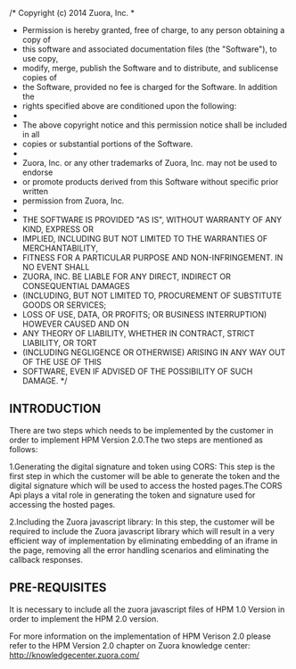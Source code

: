 /*    Copyright (c) 2014 Zuora, Inc.
 *
 *   Permission is hereby granted, free of charge, to any person obtaining a copy of 
 *   this software and associated documentation files (the "Software"), to use copy, 
 *   modify, merge, publish the Software and to distribute, and sublicense copies of 
 *   the Software, provided no fee is charged for the Software.  In addition the
 *   rights specified above are conditioned upon the following:
 *
 *   The above copyright notice and this permission notice shall be included in all
 *   copies or substantial portions of the Software.
 *
 *   Zuora, Inc. or any other trademarks of Zuora, Inc.  may not be used to endorse
 *   or promote products derived from this Software without specific prior written
 *   permission from Zuora, Inc.
 *
 *   THE SOFTWARE IS PROVIDED "AS IS", WITHOUT WARRANTY OF ANY KIND, EXPRESS OR
 *   IMPLIED, INCLUDING BUT NOT LIMITED TO THE WARRANTIES OF MERCHANTABILITY,
 *   FITNESS FOR A PARTICULAR PURPOSE AND NON-INFRINGEMENT. IN NO EVENT SHALL
 *   ZUORA, INC. BE LIABLE FOR ANY DIRECT, INDIRECT OR CONSEQUENTIAL DAMAGES
 *   (INCLUDING, BUT NOT LIMITED TO, PROCUREMENT OF SUBSTITUTE GOODS OR SERVICES;
 *   LOSS OF USE, DATA, OR PROFITS; OR BUSINESS INTERRUPTION) HOWEVER CAUSED AND ON
 *   ANY THEORY OF LIABILITY, WHETHER IN CONTRACT, STRICT LIABILITY, OR TORT
 *   (INCLUDING NEGLIGENCE OR OTHERWISE) ARISING IN ANY WAY OUT OF THE USE OF THIS
 *   SOFTWARE, EVEN IF ADVISED OF THE POSSIBILITY OF SUCH DAMAGE.
 */

INTRODUCTION
------------

There are two steps which needs to be implemented by the customer in order to implement HPM Version 2.0.The two steps are mentioned as follows:


1.Generating the digital signature and token using CORS:
This step is the first step in which the customer will be able to generate the token and the digital signature which will be used to access the hosted pages.The CORS Api plays a vital role in generating the token and signature used for accessing the hosted pages.

2.Including the Zuora javascript library:
In this step, the customer will be required to include the Zuora javascript library which will result in a very efficient way of implementation by eliminating embedding of an iframe in the page, removing all the error handling scenarios and eliminating the callback responses.




PRE-REQUISITES
-------------
It is necessary to include all the zuora javascript files of HPM 1.0 Version in order to implement the HPM 2.0 version.

For more information on the implementation of HPM Verison 2.0  please refer to the HPM Version 2.0 chapter on Zuora knowledge center: 
http://knowledgecenter.zuora.com/
 

